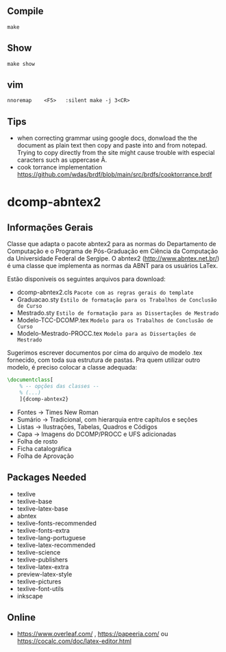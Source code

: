 
## Compile 

    make

## Show 
    
    make show


## vim 

    nnoremap    <F5>   :silent make -j 3<CR>

## Tips

- when correcting grammar using google docs, donwload the the document as plain text then copy and paste into and from notepad. Trying to copy directly from the site might cause trouble with especial caracters such as uppercase Â.
- cook torrance implementation https://github.com/wdas/brdf/blob/main/src/brdfs/cooktorrance.brdf


dcomp-abntex2
=========================

## Informações Gerais
Classe que adapta o pacote abntex2 para as normas do Departamento de Computação e o Programa de Pós-Graduação em Ciência da Computação da Universidade Federal de Sergipe. O abntex2 (http://www.abntex.net.br/) é uma classe que implementa as normas da ABNT para os usuários LaTex.

Estão disponiveis os seguintes arquivos para download:
- dcomp-abntex2.cls         `Pacote com as regras gerais do template`
- Graduacao.sty             `Estilo de formatação para os Trabalhos de Conclusão de Curso`
- Mestrado.sty              `Estilo de formatação para as Dissertações de Mestrado`
- Modelo-TCC-DCOMP.tex      `Modelo para os Trabalhos de Conclusão de Curso`
- Modelo-Mestrado-PROCC.tex `Modelo para as Dissertações de Mestrado`

Sugerimos escrever documentos por cima do arquivo de modelo .tex fornecido, com toda sua estrutura de pastas. Pra quem utilizar outro modelo, é preciso colocar a classe adequada:

```latex
\documentclass[
	% -- opções das classes --
    % (...)
	]{dcomp-abntex2}
```


- Fontes -> Times New Roman
- Sumário -> Tradicional, com hierarquia entre capítulos e seções
- Listas -> Ilustrações, Tabelas, Quadros e Códigos
- Capa -> Imagens do DCOMP/PROCC e UFS adicionadas
- Folha de rosto
- Ficha catalográfica
- Folha de Aprovação


## Packages Needed

* texlive
* texlive-base
* texlive-latex-base
* abntex
* texlive-fonts-recommended
* texlive-fonts-extra
* texlive-lang-portuguese
* texlive-latex-recommended
* texlive-science
* texlive-publishers
* texlive-latex-extra
* preview-latex-style
* texlive-pictures
* texlive-font-utils
* inkscape

## Online
  * https://www.overleaf.com/ , https://papeeria.com/ ou https://cocalc.com/doc/latex-editor.html

